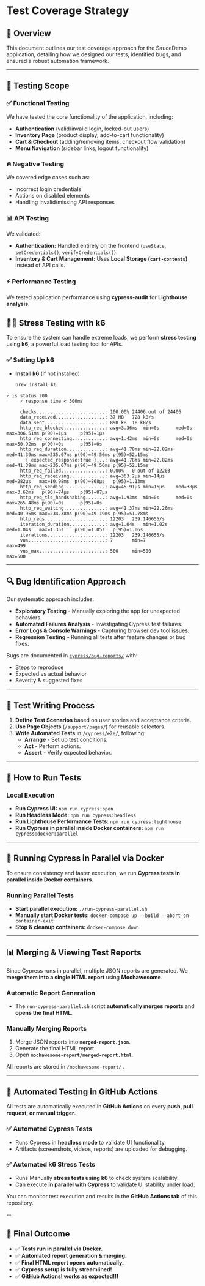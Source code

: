 # Test Coverage Strategy

## 📖 Overview
This document outlines our test coverage approach for the SauceDemo application, detailing how we designed our tests, identified bugs, and ensured a robust automation framework.

---

## 🧪 **Testing Scope**

### ✅ **Functional Testing**
We have tested the core functionality of the application, including:
- **Authentication** (valid/invalid login, locked-out users)
- **Inventory Page** (product display, add-to-cart functionality)
- **Cart & Checkout** (adding/removing items, checkout flow validation)
- **Menu Navigation** (sidebar links, logout functionality)

### 🔥 **Negative Testing**
We covered edge cases such as:
- Incorrect login credentials
- Actions on disabled elements
- Handling invalid/missing API responses

### 📊 **API Testing**
We validated:
- **Authentication:** Handled entirely on the frontend (`useState`, `setCredentials()`, `verifyCredentials()`).
- **Inventory & Cart Management:** Uses **Local Storage (`cart-contents`)** instead of API calls.

### ⚡ **Performance Testing**
We tested application performance using **cypress-audit** for **Lighthouse analysis**.

## 🏋️‍♂️ **Stress Testing with k6**
To ensure the system can handle extreme loads, we perform **stress testing** using **k6**, a powerful load testing tool for APIs.

### ✅ **Setting Up k6**
- **Install k6** (if not installed):
  ```sh
  brew install k6

```
✓ is status 200
     ✓ response time < 500ms

     checks.........................: 100.00% 24406 out of 24406
     data_received..................: 37 MB   728 kB/s
     data_sent......................: 898 kB  18 kB/s
     http_req_blocked...............: avg=3.36ms  min=0s      med=0s      max=306.51ms p(90)=1µs     p(95)=1µs    
     http_req_connecting............: avg=1.42ms  min=0s      med=0s      max=50.92ms  p(90)=0s      p(95)=0s     
     http_req_duration..............: avg=41.78ms min=22.82ms med=41.39ms max=235.07ms p(90)=49.56ms p(95)=52.15ms
       { expected_response:true }...: avg=41.78ms min=22.82ms med=41.39ms max=235.07ms p(90)=49.56ms p(95)=52.15ms
     http_req_failed................: 0.00%   0 out of 12203
     http_req_receiving.............: avg=363.2µs min=14µs    med=282µs   max=10.98ms  p(90)=868µs   p(95)=1.13ms 
     http_req_sending...............: avg=45.91µs min=16µs    med=38µs    max=3.62ms   p(90)=74µs    p(95)=87µs   
     http_req_tls_handshaking.......: avg=1.93ms  min=0s      med=0s      max=265.48ms p(90)=0s      p(95)=0s     
     http_req_waiting...............: avg=41.37ms min=22.26ms med=40.95ms max=234.38ms p(90)=49.19ms p(95)=51.78ms
     http_reqs......................: 12203   239.146655/s
     iteration_duration.............: avg=1.04s   min=1.02s   med=1.04s   max=1.35s    p(90)=1.05s   p(95)=1.06s  
     iterations.....................: 12203   239.146655/s
     vus............................: 7       min=7              max=499
     vus_max........................: 500     min=500            max=500
```
---

## 🔍 **Bug Identification Approach**
Our systematic approach includes:
- **Exploratory Testing** - Manually exploring the app for unexpected behaviors.
- **Automated Failures Analysis** - Investigating Cypress test failures.
- **Error Logs & Console Warnings** - Capturing browser dev tool issues.
- **Regression Testing** - Running all tests after feature changes or bug fixes.

Bugs are documented in [`cypress/bug-reports/`](./cypress/bug-reports/) with:
- Steps to reproduce
- Expected vs actual behavior
- Severity & suggested fixes

---

## 📝 **Test Writing Process**
1. **Define Test Scenarios** based on user stories and acceptance criteria.
2. **Use Page Objects** (`/support/pages/`) for reusable selectors.
3. **Write Automated Tests** in `/cypress/e2e/`, following:
   - **Arrange** - Set up test conditions.
   - **Act** - Perform actions.
   - **Assert** - Verify expected behavior.

---

## 🚀 **How to Run Tests**
### **Local Execution**
- **Run Cypress UI:** `npm run cypress:open`
- **Run Headless Mode:** `npm run cypress:headless`
- **Run Lighthouse Performance Tests:** `npm run cypress:lighthouse`
- **Run Cypress in parallel inside Docker containers:** `npm run cypress:docker:parallel`

---

## 🐳 **Running Cypress in Parallel via Docker**
To ensure consistency and faster execution, we run **Cypress tests in parallel inside Docker containers**.

### **Running Parallel Tests**
- **Start parallel execution:** `./run-cypress-parallel.sh`
- **Manually start Docker tests:** `docker-compose up --build --abort-on-container-exit`
- **Stop & cleanup containers:** `docker-compose down`

---

## 📊 **Merging & Viewing Test Reports**
Since Cypress runs in parallel, multiple JSON reports are generated. We **merge them into a single HTML report** using **Mochawesome**.

### **Automatic Report Generation**
- The `run-cypress-parallel.sh` script **automatically merges reports** and **opens the final HTML**.

### **Manually Merging Reports**
1. Merge JSON reports into **`merged-report.json`**.
2. Generate the final HTML report.
3. Open **`mochawesome-report/merged-report.html`**.

All reports are stored in `/mochawesome-report/` .

---

## 🚀 **Automated Testing in GitHub Actions**
All tests are automatically executed in **GitHub Actions** on every **push, pull request, or manual trigger**.

### ✅ **Automated Cypress Tests**
- Runs Cypress in **headless mode** to validate UI functionality.
- Artifacts (screenshots, videos, reports) are uploaded for debugging.

### ✅ **Automated k6 Stress Tests**
- Runs Manually **stress tests using k6** to check system scalability.
- Can execute **in parallel with Cypress** to validate UI stability under load.

You can monitor test execution and results in the **GitHub Actions tab** of this repository.

--

## 🎯 **Final Outcome**
- ✅ **Tests run in parallel via Docker.**
- ✅ **Automated report generation & merging.**
- ✅ **Final HTML report opens automatically.**
- ✅ **Cypress setup is fully streamlined!**
- ✅ **GitHub Actions! works as expected!!!**
